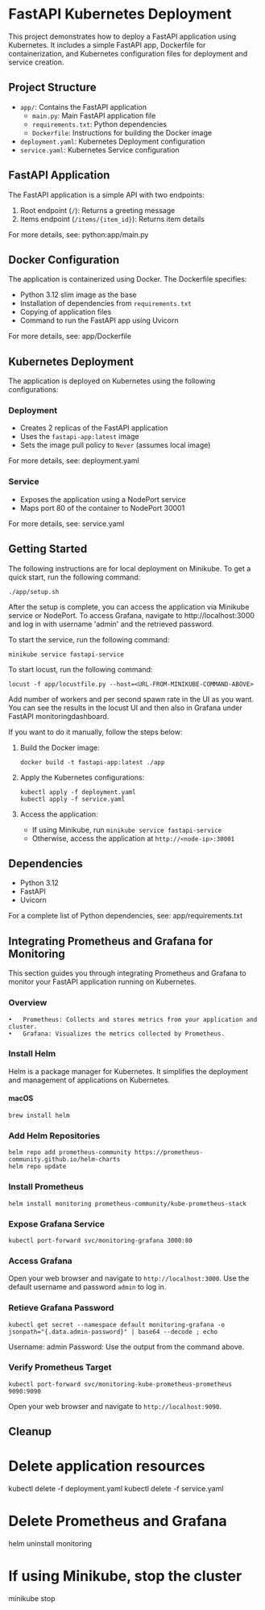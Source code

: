 # FastAPI Kubernetes Deployment

This project demonstrates how to deploy a FastAPI application using Kubernetes. It includes a simple FastAPI app, Dockerfile for containerization, and Kubernetes configuration files for deployment and service creation.

## Project Structure

- `app/`: Contains the FastAPI application
  - `main.py`: Main FastAPI application file
  - `requirements.txt`: Python dependencies
  - `Dockerfile`: Instructions for building the Docker image
- `deployment.yaml`: Kubernetes Deployment configuration
- `service.yaml`: Kubernetes Service configuration

## FastAPI Application

The FastAPI application is a simple API with two endpoints:

1. Root endpoint (`/`): Returns a greeting message
2. Items endpoint (`/items/{item_id}`): Returns item details

For more details, see:
python:app/main.py


## Docker Configuration

The application is containerized using Docker. The Dockerfile specifies:

- Python 3.12 slim image as the base
- Installation of dependencies from `requirements.txt`
- Copying of application files
- Command to run the FastAPI app using Uvicorn

For more details, see:
app/Dockerfile


## Kubernetes Deployment

The application is deployed on Kubernetes using the following configurations:

### Deployment

- Creates 2 replicas of the FastAPI application
- Uses the `fastapi-app:latest` image
- Sets the image pull policy to `Never` (assumes local image)

For more details, see:
deployment.yaml


### Service

- Exposes the application using a NodePort service
- Maps port 80 of the container to NodePort 30001

For more details, see:
service.yaml

## Getting Started

The following instructions are for local deployment on Minikube.
To get a quick start, run the following command:
```
./app/setup.sh
```
After the setup is complete, you can access the application via Minikube service or NodePort.
To access Grafana, navigate to http://localhost:3000 and log in with username 'admin' and the retrieved password.

To start the service, run the following command:
```
minikube service fastapi-service
```

To start locust, run the following command:
```
locust -f app/locustfile.py --host=<URL-FROM-MINIKUBE-COMMAND-ABOVE>
```

Add number of workers and per second spawn rate in the UI as you want. 
You can see the results in the locust UI and then also in Grafana under FastAPI monitoringdashboard.

If you want to do it manually, follow the steps below:

1. Build the Docker image:
   ```
   docker build -t fastapi-app:latest ./app
   ```

2. Apply the Kubernetes configurations:
   ```
   kubectl apply -f deployment.yaml
   kubectl apply -f service.yaml
   ```

3. Access the application:
   - If using Minikube, run `minikube service fastapi-service`
   - Otherwise, access the application at `http://<node-ip>:30001`

## Dependencies

- Python 3.12
- FastAPI
- Uvicorn

For a complete list of Python dependencies, see:
app/requirements.txt

## Integrating Prometheus and Grafana for Monitoring

This section guides you through integrating Prometheus and Grafana to monitor your FastAPI application running on Kubernetes.

### Overview

	•	Prometheus: Collects and stores metrics from your application and cluster.
	•	Grafana: Visualizes the metrics collected by Prometheus.

### Install Helm

Helm is a package manager for Kubernetes. It simplifies the deployment and management of applications on Kubernetes.

#### macOS

```
brew install helm
```

### Add Helm Repositories

```
helm repo add prometheus-community https://prometheus-community.github.io/helm-charts
helm repo update
```

### Install Prometheus

```
helm install monitoring prometheus-community/kube-prometheus-stack
```

### Expose Grafana Service

```
kubectl port-forward svc/monitoring-grafana 3000:80
```

### Access Grafana

Open your web browser and navigate to `http://localhost:3000`. Use the default username and password `admin` to log in.

### Retieve Grafana Password

```
kubectl get secret --namespace default monitoring-grafana -o jsonpath="{.data.admin-password}" | base64 --decode ; echo
```

Username: admin
Password: Use the output from the command above.

### Verify Prometheus Target

```
kubectl port-forward svc/monitoring-kube-prometheus-prometheus 9090:9090
```

Open your web browser and navigate to `http://localhost:9090`.


## Cleanup
# Delete application resources
kubectl delete -f deployment.yaml
kubectl delete -f service.yaml

# Delete Prometheus and Grafana
helm uninstall monitoring

# If using Minikube, stop the cluster
minikube stop